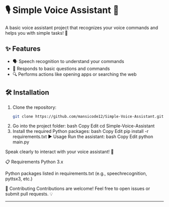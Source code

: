# 🎙️ Simple Voice Assistant 🤖

A basic voice assistant project that recognizes your voice commands and helps you with simple tasks! 🚀

## ✨ Features

- 🗣️ Speech recognition to understand your commands
- 💬 Responds to basic questions and commands
- 🔍 Performs actions like opening apps or searching the web

## 🛠️ Installation

1. Clone the repository:
   ```bash
   git clone https://github.com/mansicode12/Simple-Voice-Assistant.git
2. Go into the project folder:
     bash
     Copy
     Edit
   cd Simple-Voice-Assistant
3. Install the required Python packages:
     bash
     Copy
     Edit
    pip install -r requirements.txt
▶️ Usage
Run the assistant:
bash
Copy
Edit
python main.py

Speak clearly to interact with your voice assistant! 🎤

📋 Requirements
Python 3.x

Python packages listed in requirements.txt (e.g., speechrecognition, pyttsx3, etc.)

🤝 Contributing
Contributions are welcome! Feel free to open issues or submit pull requests. 💡

---



